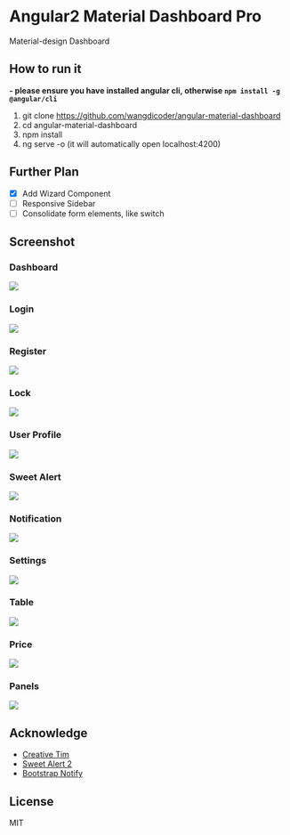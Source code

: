 # Angular2 Material Dashboard Pro

Material-design Dashboard

## How to run it

**- please ensure you have installed angular cli, otherwise `npm install -g @angular/cli`**

1. git clone https://github.com/wangdicoder/angular-material-dashboard
2. cd angular-material-dashboard
3. npm install
4. ng serve -o (it will automatically open localhost:4200)

## Further Plan
- [x] Add Wizard Component
- [ ] Responsive Sidebar
- [ ] Consolidate form elements, like switch

## Screenshot

### Dashboard

![](https://github.com/wangdicoder/angular2-material-dashboard-pro/raw/master/screenshot/dashboard.png)

### Login

![](https://github.com/wangdicoder/angular2-material-dashboard-pro/raw/master/screenshot/login.png)

### Register
![](https://github.com/wangdicoder/angular2-material-dashboard-pro/raw/master/screenshot/register.png)

### Lock
![](https://github.com/wangdicoder/angular2-material-dashboard-pro/raw/master/screenshot/lock.png)

### User Profile
![](https://github.com/wangdicoder/angular2-material-dashboard-pro/raw/master/screenshot/profile.png)

### Sweet Alert
![](https://github.com/wangdicoder/angular2-material-dashboard-pro/raw/master/screenshot/sweetalert.gif)

### Notification
![](https://github.com/wangdicoder/angular2-material-dashboard-pro/raw/master/screenshot/notification.gif)

### Settings
![](https://github.com/wangdicoder/angular2-material-dashboard-pro/raw/master/screenshot/settings.gif)

### Table
![](https://github.com/wangdicoder/angular2-material-dashboard-pro/raw/master/screenshot/table.png)

### Price
![](https://github.com/wangdicoder/angular2-material-dashboard-pro/raw/master/screenshot/price.png)

### Panels
![](https://github.com/wangdicoder/angular2-material-dashboard-pro/raw/master/screenshot/panel.png)

## Acknowledge 

- [Creative Tim](https://github.com/creativetimofficial)
- [Sweet Alert 2](https://github.com/limonte/sweetalert2)
- [Bootstrap Notify](http://bootstrap-notify.remabledesigns.com)

## License

MIT
